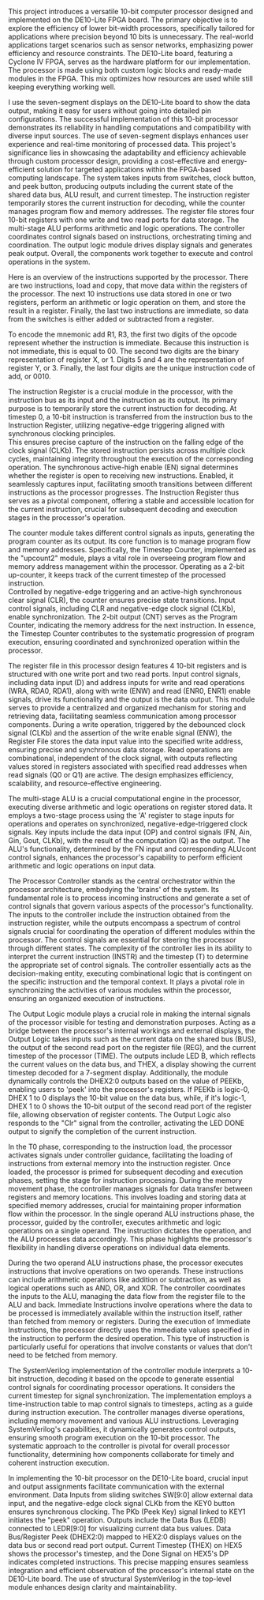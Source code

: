 This project introduces a versatile 10-bit computer processor designed and implemented on the DE10-Lite FPGA board. The primary objective is to explore the efficiency of lower bit-width processors, specifically tailored for applications where precision beyond 10 bits is unnecessary. The real-world applications target scenarios such as sensor networks, emphasizing power efficiency and resource constraints. The DE10-Lite board, featuring a Cyclone IV FPGA, serves as the hardware platform for our implementation. The processor is made using both custom logic blocks and ready-made modules in the FPGA. This mix optimizes how resources are used while still keeping everything working well.

I use the seven-segment displays on the DE10-Lite board to show the data output, making it easy for users without going into detailed pin configurations. The successful implementation of this 10-bit processor demonstrates its reliability in handling computations and compatibility with diverse input sources. The use of seven-segment displays enhances user experience and real-time monitoring of processed data. This project's significance lies in showcasing the adaptability and efficiency achievable through custom processor design, providing a cost-effective and energy-efficient solution for targeted applications within the FPGA-based computing landscape. The system takes inputs from switches, clock button, and peek button, producing outputs including the current state of the shared data bus, ALU result, and current timestep. The instruction register temporarily stores the current instruction for decoding, while the counter manages program flow and memory addresses. The register file stores four 10-bit registers with one write and two read ports for data storage. The multi-stage ALU performs arithmetic and logic operations. The controller coordinates control signals based on instructions, orchestrating timing and coordination. The output logic module drives display signals and generates peak output. Overall, the components work together to execute and control operations in the system. 
 
Here is an overview of the instructions supported by the processor. There are two instructions, load and copy, that move data within the registers of the processor. The next 10 instructions use data stored in one or two registers, perform an arithmetic or logic operation on them, and store the result in a register. Finally, the last two instructions are immediate, so data from the switches is either added or subtracted from a register. 
 
To encode the mnemonic add R1, R3, the first two digits of the opcode represent whether the instruction is immediate. Because this instruction is not immediate, this is equal to 00. The second two digits are the binary representation of register X, or 1. Digits 5 and 4 are the representation of register Y, or 3. Finally, the last four digits are the unique instruction code of add, or 0010. 
 
The instruction Register is a crucial module in the processor, with the instruction bus as its input and the instruction as its output. Its primary purpose is to temporarily store the current instruction for decoding. At timestep 0, a 10-bit instruction is transferred from the instruction bus to the Instruction Register, utilizing negative-edge triggering aligned with synchronous clocking principles.  
This ensures precise capture of the instruction on the falling edge of the clock signal (CLKb). The stored instruction persists across multiple clock cycles, maintaining integrity throughout the execution of the corresponding operation. The synchronous active-high enable (EN) signal determines whether the register is open to receiving new instructions. Enabled, it seamlessly captures input, facilitating smooth transitions between different instructions as the processor progresses. The Instruction Register thus serves as a pivotal component, offering a stable and accessible location for the current instruction, crucial for subsequent decoding and execution stages in the processor's operation. 

The counter module takes different control signals as inputs, generating the program counter as its output. Its core function is to manage program flow and memory addresses. Specifically, the Timestep Counter, implemented as the "upcount2" module, plays a vital role in overseeing program flow and memory address management within the processor. Operating as a 2-bit up-counter, it keeps track of the current timestep of the processed instruction.  
Controlled by negative-edge triggering and an active-high synchronous clear signal (CLR), the counter ensures precise state transitions. Input control signals, including CLR and negative-edge clock signal (CLKb), enable synchronization. The 2-bit output (CNT) serves as the Program Counter, indicating the memory address for the next instruction. In essence, the Timestep Counter contributes to the systematic progression of program execution, ensuring coordinated and synchronized operation within the processor. 
 
 
 
The register file in this processor design features 4 10-bit registers and is structured with one write port and two read ports. Input control signals, including data input (D) and address inputs for write and read operations (WRA, RDA0, RDA1), along with write (ENW) and read (ENR0, ENR1) enable signals, drive its functionality and the output is the data output. This module serves to provide a centralized and organized mechanism for storing and retrieving data, facilitating seamless communication among processor components. During a write operation, triggered by the debounced clock signal (CLKb) and the assertion of the write enable signal (ENW), the Register File stores the data input value into the specified write address, ensuring precise and synchronous data storage. Read operations are combinational, independent of the clock signal, with outputs reflecting values stored in registers associated with specified read addresses when read signals (Q0 or Q1) are active. The design emphasizes efficiency, scalability, and resource-effective engineering. 
 
 
The multi-stage ALU is a crucial computational engine in the processor, executing diverse arithmetic and logic operations on register stored data. It employs a two-stage process using the 'A' register to stage inputs for operations and operates on synchronized, negative-edge-triggered clock signals. Key inputs include the data input (OP) and control signals (FN, Ain, Gin, Gout, CLKb), with the result of the computation (Q) as the output. The ALU's functionality, determined by the FN input and corresponding ALUcont control signals, enhances the processor's capability to perform efficient arithmetic and logic operations on input data. 
 
 
 
The Processor Controller stands as the central orchestrator within the processor architecture, embodying the 'brains' of the system. Its fundamental role is to process incoming instructions and generate a set of control signals that govern various aspects of the processor's functionality. The inputs to the controller include the instruction obtained from the instruction register, while the outputs encompass a spectrum of control signals crucial for coordinating the operation of different modules within the processor. The control signals are essential for steering the processor through different states. The complexity of the controller lies in its ability to interpret the current instruction (INSTR) and the timestep (T) to determine the appropriate set of control signals. The controller essentially acts as the decision-making entity, executing combinational logic that is contingent on the specific instruction and the temporal context. It plays a pivotal role in synchronizing the activities of various modules within the processor, ensuring an organized execution of instructions. 
 
 
 
The Output Logic module plays a crucial role in making the internal signals of the processor visible for testing and demonstration purposes. Acting as a bridge between the processor's internal workings and external displays, the Output Logic takes inputs such as the current data on the shared bus (BUS), the output of the second read port on the register file (REG), and the current timestep of the processor (TIME). The outputs include LED B, which reflects the current values on the data bus, and THEX, a display showing the current timestep decoded for a 7-segment display. Additionally, the module dynamically controls the DHEX2:0 outputs based on the value of PEEKb, enabling users to 'peek' into the processor's registers. If PEEKb is logic-0, DHEX 1 to 0 displays the 10-bit value on the data bus, while, if it's logic-1, DHEX 1 to 0 shows the 10-bit output of the second read port of the register file, allowing observation of register contents. The Output Logic also responds to the "Clr" signal from the controller, activating the LED DONE output to signify the completion of the current instruction. 
 
 
In the T0 phase, corresponding to the instruction load, the processor activates signals under controller guidance, facilitating the loading of instructions from external memory into the instruction register. Once loaded, the processor is primed for subsequent decoding and execution phases, setting the stage for instruction processing. 
During the memory movement phase, the controller manages signals for data transfer between registers and memory locations. This involves loading and storing data at specified memory addresses, crucial for maintaining proper information flow within the processor. 
In the single operand ALU instructions phase, the processor, guided by the controller, executes arithmetic and logic operations on a single operand. The instruction dictates the operation, and the ALU processes data accordingly. This phase highlights the processor's flexibility in handling diverse operations on individual data elements. 

 
During the two operand ALU instructions phase, the processor executes instructions that involve operations on two operands. These instructions can include arithmetic operations like addition or subtraction, as well as logical operations such as AND, OR, and XOR. The controller coordinates the inputs to the ALU, managing the data flow from the register file to the ALU and back. 
Immediate Instructions involve operations where the data to be processed is immediately available within the instruction itself, rather than fetched from memory or registers. During the execution of Immediate Instructions, the processor directly uses the immediate values specified in the instruction to perform the desired operation. This type of instruction is particularly useful for operations that involve constants or values that don't need to be fetched from memory. 
 
 
 
The SystemVerilog implementation of the controller module interprets a 10-bit instruction, decoding it based on the opcode to generate essential control signals for coordinating processor operations. It considers the current timestep for signal synchronization. The implementation employs a time-instruction table to map control signals to timesteps, acting as a guide during instruction execution. The controller manages diverse operations, including memory movement and various ALU instructions. Leveraging SystemVerilog's capabilities, it dynamically generates control outputs, ensuring smooth program execution on the 10-bit processor. The systematic approach to the controller is pivotal for overall processor functionality, determining how components collaborate for timely and coherent instruction execution. 
 
 
 
In implementing the 10-bit processor on the DE10-Lite board, crucial input and output assignments facilitate communication with the external environment. Data Inputs from sliding switches SW[9:0] allow external data input, and the negative-edge clock signal CLKb from the KEY0 button ensures synchronous clocking. The PKb (Peek Key) signal linked to KEY1 initiates the "peek" operation. Outputs include the Data Bus (LEDB) connected to LEDR[9:0] for visualizing current data bus values.   Data Bus/Register Peek (DHEX2:0) mapped to HEX2:0 displays values on the data bus or second read port output. Current Timestep (THEX) on HEX5 shows the processor's timestep, and the Done Signal on HEX5's DP indicates completed instructions. This precise mapping ensures seamless integration and efficient observation of the processor's internal state on the DE10-Lite board. The use of structural SystemVerilog in the top-level module enhances design clarity and maintainability. 
